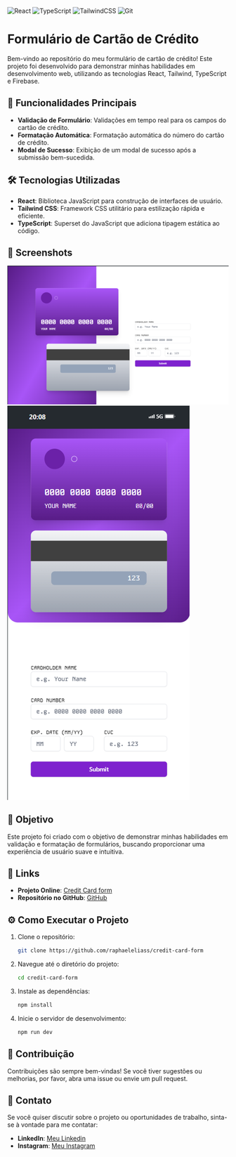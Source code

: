 ![React](https://img.shields.io/badge/react-%2320232a.svg?style=for-the-badge&logo=react&logoColor=%2361DAFB)
![TypeScript](https://img.shields.io/badge/typescript-%23007ACC.svg?style=for-the-badge&logo=typescript&logoColor=white)
![TailwindCSS](https://img.shields.io/badge/tailwindcss-%2338B2AC.svg?style=for-the-badge&logo=tailwind-css&logoColor=white)
![Git](https://img.shields.io/badge/git-%23F05033.svg?style=for-the-badge&logo=git&logoColor=white)

# Formulário de Cartão de Crédito

Bem-vindo ao repositório do meu formulário de cartão de crédito! Este projeto foi desenvolvido para demonstrar minhas habilidades em desenvolvimento web, utilizando as tecnologias React, Tailwind, TypeScript e Firebase.

## 🚀 Funcionalidades Principais

- **Validação de Formulário**: Validações em tempo real para os campos do cartão de crédito.
- **Formatação Automática**: Formatação automática do número do cartão de crédito.
- **Modal de Sucesso**: Exibição de um modal de sucesso após a submissão bem-sucedida.

## 🛠️ Tecnologias Utilizadas

- **React**: Biblioteca JavaScript para construção de interfaces de usuário.
- **Tailwind CSS**: Framework CSS utilitário para estilização rápida e eficiente.
- **TypeScript**: Superset do JavaScript que adiciona tipagem estática ao código.

## 📸 Screenshots

![Formulário de Cartão](./public/desktop_screenshot.png)
![Formulário de Cartão](./public/mobile_screenshot.png)

## 💼 Objetivo

Este projeto foi criado com o objetivo de demonstrar minhas habilidades em validação e formatação de formulários, buscando proporcionar uma experiência de usuário suave e intuitiva.

## 🔗 Links

- **Projeto Online**: [Credit Card form](https://github.com/raphaeleliass/creditcard-form)
- **Repositório no GitHub**: [GitHub](https://github.com/raphaeleliass/credit-card-form)

## ⚙️ Como Executar o Projeto

1. Clone o repositório:
   ```sh
   git clone https://github.com/raphaeleliass/credit-card-form
   ```
2. Navegue até o diretório do projeto:
   ```sh
   cd credit-card-form
   ```
3. Instale as dependências:
   ```sh
   npm install
   ```
4. Inicie o servidor de desenvolvimento:
   ```sh
   npm run dev
   ```

## 🤝 Contribuição

Contribuições são sempre bem-vindas! Se você tiver sugestões ou melhorias, por favor, abra uma issue ou envie um pull request.

## 📧 Contato

Se você quiser discutir sobre o projeto ou oportunidades de trabalho, sinta-se à vontade para me contatar:

- **LinkedIn**: [Meu Linkedin](https://linkedin.com/in/raphaeleliass/)
- **Instagram**: [Meu Instagram](https://instagram.com/raphaeleliass)

